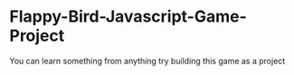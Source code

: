 # Flappy-Bird-Javascript-Game-Project
You can learn something from anything try building this game as a project
